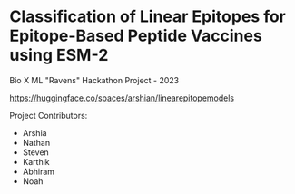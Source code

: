 # Classification of Linear Epitopes for Epitope-Based Peptide Vaccines using ESM-2
Bio X ML "Ravens" Hackathon Project - 2023

https://huggingface.co/spaces/arshian/linearepitopemodels

Project Contributors:
- Arshia
- Nathan
- Steven
- Karthik
- Abhiram
- Noah
